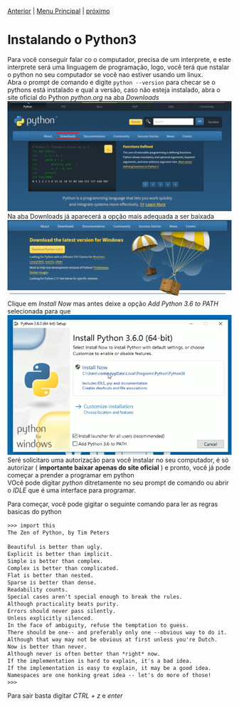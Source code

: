 [Anterior](Aula02.md) | [Menu Principal](/README.md/) | [próximo](Aula04.md)

# Instalando o Python3  

Para você conseguir falar co o computador, precisa de um interprete, e este interprete será uma linguagem de programação, logo, você terá que nstalar o python no seu computador se você nao estiver usando um linux.  
Abra o prompt de comando e digite ```python --version``` para checar se o pythons está instalado e qual a versão, caso não esteja instalado, abra o site oficial do Python *python.org* na aba *Downloads*  
![](/Imagens/aula3-img01.png)  
Na aba Downloads já aparecerá a opção mais adequada a ser baixada  
![](/Imagens/aula3-img02.png)  
Clique em *Install Now* mas antes deixe a opção *Add Python 3.6 to PATH* selecionada para que 
![](/Imagens/aula3-img03.png)
Seré solicitaro uma autorização para você instalar no seu computador, é só autorizar ( **importante baixar apenas do site oficial** ) e pronto, você já pode começar a prender a programar em python  
VOcê pode digitar *python* ditretamente no seu prompt de comando ou abrir o *IDLE* que é uma interface para programar.  

Para começar, você pode gigitar o seguinte comando para ler as regras basicas do python  
```
>>> import this
The Zen of Python, by Tim Peters

Beautiful is better than ugly.
Explicit is better than implicit.
Simple is better than complex.
Complex is better than complicated.
Flat is better than nested.
Sparse is better than dense.
Readability counts.
Special cases aren't special enough to break the rules.
Although practicality beats purity.
Errors should never pass silently.
Unless explicitly silenced.
In the face of ambiguity, refuse the temptation to guess.
There should be one-- and preferably only one --obvious way to do it.
Although that way may not be obvious at first unless you're Dutch.
Now is better than never.
Although never is often better than *right* now.
If the implementation is hard to explain, it's a bad idea.
If the implementation is easy to explain, it may be a good idea.
Namespaces are one honking great idea -- let's do more of those!
>>>
```
Para sair basta digitar *CTRL + z* e *enter*